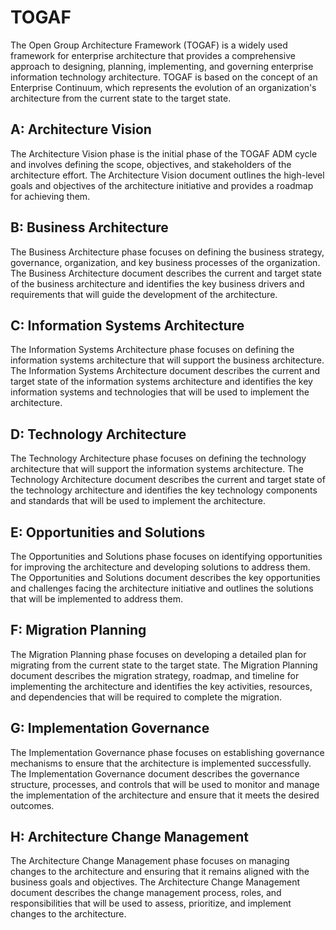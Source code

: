 # TOGAF

The Open Group Architecture Framework (TOGAF) is a widely used framework for enterprise architecture that provides a comprehensive approach to designing, planning, implementing, and governing enterprise information technology architecture. TOGAF is based on the concept of an Enterprise Continuum, which represents the evolution of an organization's architecture from the current state to the target state.

## A: Architecture Vision

The Architecture Vision phase is the initial phase of the TOGAF ADM cycle and involves defining the scope, objectives, and stakeholders of the architecture effort. The Architecture Vision document outlines the high-level goals and objectives of the architecture initiative and provides a roadmap for achieving them.

## B: Business Architecture

The Business Architecture phase focuses on defining the business strategy, governance, organization, and key business processes of the organization. The Business Architecture document describes the current and target state of the business architecture and identifies the key business drivers and requirements that will guide the development of the architecture.

## C: Information Systems Architecture

The Information Systems Architecture phase focuses on defining the information systems architecture that will support the business architecture. The Information Systems Architecture document describes the current and target state of the information systems architecture and identifies the key information systems and technologies that will be used to implement the architecture.

## D: Technology Architecture

The Technology Architecture phase focuses on defining the technology architecture that will support the information systems architecture. The Technology Architecture document describes the current and target state of the technology architecture and identifies the key technology components and standards that will be used to implement the architecture.

## E: Opportunities and Solutions

The Opportunities and Solutions phase focuses on identifying opportunities for improving the architecture and developing solutions to address them. The Opportunities and Solutions document describes the key opportunities and challenges facing the architecture initiative and outlines the solutions that will be implemented to address them.

## F: Migration Planning

The Migration Planning phase focuses on developing a detailed plan for migrating from the current state to the target state. The Migration Planning document describes the migration strategy, roadmap, and timeline for implementing the architecture and identifies the key activities, resources, and dependencies that will be required to complete the migration.

## G: Implementation Governance

The Implementation Governance phase focuses on establishing governance mechanisms to ensure that the architecture is implemented successfully. The Implementation Governance document describes the governance structure, processes, and controls that will be used to monitor and manage the implementation of the architecture and ensure that it meets the desired outcomes.

## H: Architecture Change Management

The Architecture Change Management phase focuses on managing changes to the architecture and ensuring that it remains aligned with the business goals and objectives. The Architecture Change Management document describes the change management process, roles, and responsibilities that will be used to assess, prioritize, and implement changes to the architecture.
